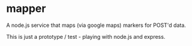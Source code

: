 mapper
======

A node.js service that maps (via google maps) markers for POST'd data.

This is just a prototype / test - playing with node.js and express.

